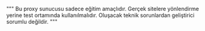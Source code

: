 """
Bu proxy sunucusu sadece eğitim amaçlıdır.
Gerçek sitelere yönlendirme yerine test ortamında kullanılmalıdır.
Oluşacak teknik sorunlardan geliştirici sorumlu değildir.
"""
